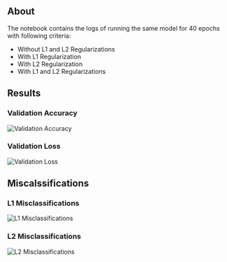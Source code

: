 ## About  
The notebook contains the logs of running the same model for 40 epochs with following criteria:
   * Without L1 and L2 Regularizations
   * With L1 Regularization
   * With L2 Regularization
   * With L1 and L2 Regularizations
   
## Results


### Validation Accuracy
![Validation Accuracy](https://github.com/akshatjaipuria/EVA/blob/master/P1S6/files/val_acc.png)

### Validation Loss
![Validation Loss](https://github.com/akshatjaipuria/EVA/blob/master/P1S6/files/val_loss.png)

## Miscalssifications

### L1 Misclassifications
![L1 Misclassifications](https://github.com/akshatjaipuria/EVA/blob/master/P1S6/files/l1_misclassified.png)

### L2 Misclassifications
![L2 Misclassifications](https://github.com/akshatjaipuria/EVA/blob/master/P1S6/files/l2_misclassified.png)
